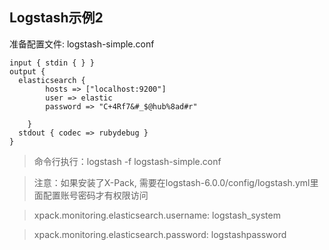 ## Logstash示例2

准备配置文件: logstash-simple.conf

```
input { stdin { } }
output {
  elasticsearch {
  		hosts => ["localhost:9200"]
  		user => elastic
   		password => "C+4Rf7&#_$@hub%8ad#r"

  	}
  stdout { codec => rubydebug }
}
```

> 命令行执行：logstash -f logstash-simple.conf

> 注意：如果安装了X-Pack, 需要在logstash-6.0.0/config/logstash.yml里面配置账号密码才有权限访问

> xpack.monitoring.elasticsearch.username: logstash_system

> xpack.monitoring.elasticsearch.password: logstashpassword


